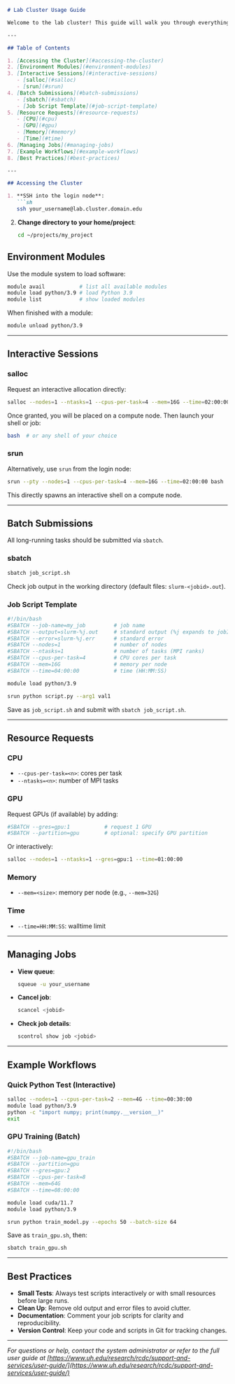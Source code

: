 ````markdown
# Lab Cluster Usage Guide

Welcome to the lab cluster! This guide will walk you through everything you need to know to get started with Slurm, interactive allocations, batch submissions, and resource requests (CPU, GPU). Use this as your quick reference for day-to-day work on our HPC system.

---

## Table of Contents

1. [Accessing the Cluster](#accessing-the-cluster)
2. [Environment Modules](#environment-modules)
3. [Interactive Sessions](#interactive-sessions)
   - [salloc](#salloc)
   - [srun](#srun)
4. [Batch Submissions](#batch-submissions)
   - [sbatch](#sbatch)
   - [Job Script Template](#job-script-template)
5. [Resource Requests](#resource-requests)
   - [CPU](#cpu)
   - [GPU](#gpu)
   - [Memory](#memory)
   - [Time](#time)
6. [Managing Jobs](#managing-jobs)
7. [Example Workflows](#example-workflows)
8. [Best Practices](#best-practices)

---

## Accessing the Cluster

1. **SSH into the login node**:
   ```sh
   ssh your_username@lab.cluster.domain.edu
````

2. **Change directory to your home/project**:

   ```sh
   cd ~/projects/my_project
   ```

## Environment Modules

Use the module system to load software:

```sh
module avail           # list all available modules
module load python/3.9 # load Python 3.9
module list            # show loaded modules
```

When finished with a module:

```sh
module unload python/3.9
```

---

## Interactive Sessions

### salloc

Request an interactive allocation directly:

```sh
salloc --nodes=1 --ntasks=1 --cpus-per-task=4 --mem=16G --time=02:00:00
```

Once granted, you will be placed on a compute node. Then launch your shell or job:

```sh
bash  # or any shell of your choice
```

### srun

Alternatively, use `srun` from the login node:

```sh
srun --pty --nodes=1 --cpus-per-task=4 --mem=16G --time=02:00:00 bash
```

This directly spawns an interactive shell on a compute node.

---

## Batch Submissions

All long-running tasks should be submitted via `sbatch`.

### sbatch

```sh
sbatch job_script.sh
```

Check job output in the working directory (default files: `slurm-<jobid>.out`).

### Job Script Template

```bash
#!/bin/bash
#SBATCH --job-name=my_job         # job name
#SBATCH --output=slurm-%j.out     # standard output (%j expands to jobID)
#SBATCH --error=slurm-%j.err      # standard error
#SBATCH --nodes=1                 # number of nodes
#SBATCH --ntasks=1                # number of tasks (MPI ranks)
#SBATCH --cpus-per-task=4         # CPU cores per task
#SBATCH --mem=16G                 # memory per node
#SBATCH --time=04:00:00           # time (HH:MM:SS)

module load python/3.9

srun python script.py --arg1 val1
```

Save as `job_script.sh` and submit with `sbatch job_script.sh`.

---

## Resource Requests

### CPU

* `--cpus-per-task=<n>`: cores per task
* `--ntasks=<n>`: number of MPI tasks

### GPU

Request GPUs (if available) by adding:

```bash
#SBATCH --gres=gpu:1           # request 1 GPU
#SBATCH --partition=gpu        # optional: specify GPU partition
```

Or interactively:

```sh
salloc --nodes=1 --ntasks=1 --gres=gpu:1 --time=01:00:00
```

### Memory

* `--mem=<size>`: memory per node (e.g., `--mem=32G`)

### Time

* `--time=HH:MM:SS`: walltime limit

---

## Managing Jobs

* **View queue**:

  ```sh
  squeue -u your_username
  ```
* **Cancel job**:

  ```sh
  scancel <jobid>
  ```
* **Check job details**:

  ```sh
  scontrol show job <jobid>
  ```

---

## Example Workflows

### Quick Python Test (Interactive)

```sh
salloc --nodes=1 --cpus-per-task=2 --mem=4G --time=00:30:00
module load python/3.9
python -c "import numpy; print(numpy.__version__)"
exit
```

### GPU Training (Batch)

```bash
#!/bin/bash
#SBATCH --job-name=gpu_train
#SBATCH --partition=gpu
#SBATCH --gres=gpu:2
#SBATCH --cpus-per-task=8
#SBATCH --mem=64G
#SBATCH --time=08:00:00

module load cuda/11.7
module load python/3.9

srun python train_model.py --epochs 50 --batch-size 64
```

Save as `train_gpu.sh`, then:

```sh
sbatch train_gpu.sh
```

---

## Best Practices

* **Small Tests**: Always test scripts interactively or with small resources before large runs.
* **Clean Up**: Remove old output and error files to avoid clutter.
* **Documentation**: Comment your job scripts for clarity and reproducibility.
* **Version Control**: Keep your code and scripts in Git for tracking changes.

---

*For questions or help, contact the system administrator or refer to the full user guide at [https://www.uh.edu/research/rcdc/support-and-services/user-guide/](https://www.uh.edu/research/rcdc/support-and-services/user-guide/)*

```
```


